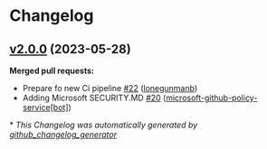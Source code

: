 # Changelog

## [v2.0.0](https://github.com/Azure/terraform-azurerm-database/tree/v2.0.0) (2023-05-28)

**Merged pull requests:**

- Prepare fo new Ci pipeline [\#22](https://github.com/Azure/terraform-azurerm-database/pull/22) ([lonegunmanb](https://github.com/lonegunmanb))
- Adding Microsoft SECURITY.MD [\#20](https://github.com/Azure/terraform-azurerm-database/pull/20) ([microsoft-github-policy-service[bot]](https://github.com/apps/microsoft-github-policy-service))



\* *This Changelog was automatically generated by [github_changelog_generator](https://github.com/github-changelog-generator/github-changelog-generator)*

